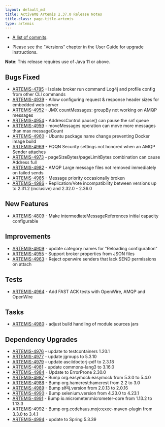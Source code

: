 ```yaml
---
layout: default_md
title: ActiveMQ Artemis 2.37.0 Release Notes
title-class: page-title-artemis
type: artemis
---
```

 - [A list of commits](commit-report-2.37.0).

 - Please see the ["Versions"](https://activemq.apache.org/components/artemis/documentation/latest/versions.html) chapter in the User Guide for upgrade instructions.

**Note**: This release requires use of Java 11 or above.


## Bugs Fixed

* [ARTEMIS-4785](https://issues.apache.org/jira/browse/ARTEMIS-4785) - Isolate broker run command Log4j and profile config from other CLI commands
* [ARTEMIS-4939](https://issues.apache.org/jira/browse/ARTEMIS-4939) - Allow configuring request &amp; response header sizes for embedded web server
* [ARTEMIS-4952](https://issues.apache.org/jira/browse/ARTEMIS-4952) - JMX countMessages: groupBy not working on AMQP messages
* [ARTEMIS-4954](https://issues.apache.org/jira/browse/ARTEMIS-4954) - AddressControl.pause() can pause the snf queue
* [ARTEMIS-4959](https://issues.apache.org/jira/browse/ARTEMIS-4959) - moveMessages operation can move more messages than max messageCount
* [ARTEMIS-4960](https://issues.apache.org/jira/browse/ARTEMIS-4960) - Ubuntu package name change preventing Docker image build
* [ARTEMIS-4969](https://issues.apache.org/jira/browse/ARTEMIS-4969) - FQQN Security settings not honored when an AMQP Sender attaches
* [ARTEMIS-4973](https://issues.apache.org/jira/browse/ARTEMIS-4973) - pageSizeBytes/pageLimitBytes combination can cause Address full
* [ARTEMIS-4982](https://issues.apache.org/jira/browse/ARTEMIS-4982) - AMQP Large message files not removed immediately on failed sends
* [ARTEMIS-4985](https://issues.apache.org/jira/browse/ARTEMIS-4985) - Message priority occasionally broken
* [ARTEMIS-4986](https://issues.apache.org/jira/browse/ARTEMIS-4986) - Replication/Vote incompatibility between versions up to 2.31.2 (inclusive) and 2.32.0 - 2.36.0

## New Features

* [ARTEMIS-4809](https://issues.apache.org/jira/browse/ARTEMIS-4809) - Make intermediateMessageReferences initial capacity configurable

## Improvements

* [ARTEMIS-4909](https://issues.apache.org/jira/browse/ARTEMIS-4909) - update category names for "Reloading configuration"
* [ARTEMIS-4955](https://issues.apache.org/jira/browse/ARTEMIS-4955) - Support broker properties from JSON files
* [ARTEMIS-4963](https://issues.apache.org/jira/browse/ARTEMIS-4963) - Reject openwire senders that lack SEND permissions on attach

## Tests

* [ARTEMIS-4964](https://issues.apache.org/jira/browse/ARTEMIS-4964) - Add FAST ACK tests with OpenWire, AMQP and OpenWire

## Tasks

* [ARTEMIS-4980](https://issues.apache.org/jira/browse/ARTEMIS-4980) - adjust build handling of module sources jars

## Dependency Upgrades

* [ARTEMIS-4976](https://issues.apache.org/jira/browse/ARTEMIS-4976) - update to testcontainers 1.20.1
* [ARTEMIS-4977](https://issues.apache.org/jira/browse/ARTEMIS-4977) - update jgroups to 5.3.10
* [ARTEMIS-4979](https://issues.apache.org/jira/browse/ARTEMIS-4979) - update asciidoctorj-pdf to 2.3.18
* [ARTEMIS-4981](https://issues.apache.org/jira/browse/ARTEMIS-4981) - update commons-lang3 to 3.16.0
* [ARTEMIS-4984](https://issues.apache.org/jira/browse/ARTEMIS-4984) - Update to ErrorProne 2.30.0
* [ARTEMIS-4987](https://issues.apache.org/jira/browse/ARTEMIS-4987) - Bump org.easymock:easymock from 5.3.0 to 5.4.0
* [ARTEMIS-4988](https://issues.apache.org/jira/browse/ARTEMIS-4988) - Bump org.hamcrest:hamcrest from 2.2 to 3.0
* [ARTEMIS-4989](https://issues.apache.org/jira/browse/ARTEMIS-4989) - Bump slf4j.version from 2.0.13 to 2.0.16
* [ARTEMIS-4990](https://issues.apache.org/jira/browse/ARTEMIS-4990) - Bump selenium.version from 4.23.0 to 4.23.1
* [ARTEMIS-4991](https://issues.apache.org/jira/browse/ARTEMIS-4991) - Bump io.micrometer:micrometer-core from 1.13.2 to 1.13.3
* [ARTEMIS-4992](https://issues.apache.org/jira/browse/ARTEMIS-4992) - Bump org.codehaus.mojo:exec-maven-plugin from 3.3.0 to 3.4.1
* [ARTEMIS-4994](https://issues.apache.org/jira/browse/ARTEMIS-4994) - update to Spring 5.3.39
